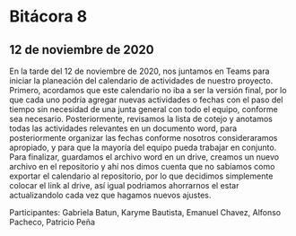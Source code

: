 # Bitácora 8

## 12 de noviembre de 2020

En la tarde del 12 de noviembre de 2020, nos juntamos en Teams para iniciar la planeación del calendario de actividades de nuestro proyecto. 
Primero, acordamos que este calendario no iba a ser la versión final, por lo que cada uno podría agregar nuevas actividades o fechas con el paso del tiempo sin necesidad
de una junta general con todo el equipo, conforme sea necesario.
Posteriormente, revisamos la lista de cotejo y anotamos todas las actividades relevantes en un documento word, para posteriormente organizar las fechas conforme nosotros consideraramos
apropiado, y para que la mayoría del equipo pueda trabajar en conjunto. 
Para finalizar, guardamos el archivo word en un drive, creamos un nuevo archivo en el repositorio y ahí nos dimos cuenta que no sabíamos como exportar el calendario al repositorio,
por lo que decidimos simplemente colocar el link al drive, así igual podriamos ahorrarnos el estar actualizandolo cada vez que hagamos nuevos ajustes.

Participantes:
Gabriela Batun, Karyme Bautista, Emanuel Chavez, Alfonso Pacheco, Patricio Peña
